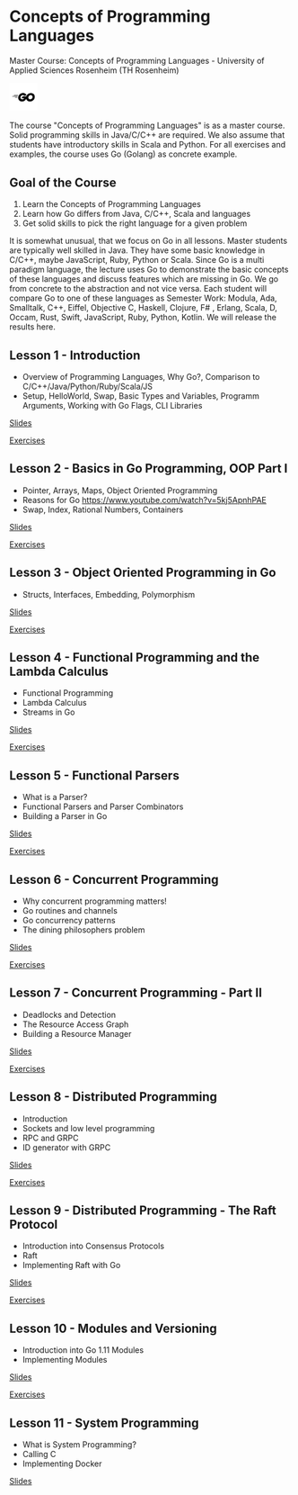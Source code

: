 # Concepts of Programming Languages
Master Course: Concepts of Programming Languages - University of Applied Sciences Rosenheim (TH Rosenheim)

<img src="docs/img/go.png" width="10%">

The course "Concepts of Programming Languages" is as a master course. Solid programming skills in Java/C/C++ are required. We also assume that students have introductory skills in Scala and Python. For all exercises and examples, the course uses Go (Golang) as concrete example.

## Goal of the Course

1. Learn the Concepts of Programming Languages
2. Learn how Go differs from Java, C/C++, Scala and languages
3. Get solid skills to pick the right language for a given problem

It is somewhat unusual, that we focus on Go in all lessons. Master students are typically well skilled in Java. They
have some basic knowledge in C/C++, maybe JavaScript, Ruby, Python or Scala. Since Go is a multi paradigm language, the lecture uses Go to demonstrate the basic concepts of these languages and discuss features which are missing in Go. 
We go from concrete to the abstraction and not vice versa.
Each student will compare Go to one of these languages as Semester Work: Modula, Ada, Smalltalk, C++, Eiffel, Objective C, Haskell, Clojure, F# , Erlang, Scala, D, Occam, Rust, Swift, JavaScript, Ruby, Python, Kotlin.
We will release the results here. 

## Lesson 1 - Introduction

- Overview of Programming Languages, Why Go?, Comparison to C/C++/Java/Python/Ruby/Scala/JS
- Setup, HelloWorld, Swap, Basic Types and Variables, Programm Arguments, Working with Go Flags, CLI Libraries 

[Slides](docs/01-Introduction%20to%20Golang.pdf)

[Exercises](docs/exercises/Exercise1.md)

## Lesson 2 - Basics in Go Programming, OOP Part I

- Pointer, Arrays, Maps, Object Oriented Programming
- Reasons for Go https://www.youtube.com/watch?v=5kj5ApnhPAE
- Swap, Index, Rational Numbers, Containers

[Slides](docs/02-Go-Programming.pdf)

[Exercises](docs/exercises/Exercise2.md)

## Lesson 3 - Object Oriented Programming in Go

- Structs, Interfaces, Embedding, Polymorphism

[Slides](docs/03-Go-Programming.pdf)

[Exercises](docs/exercises/Exercise3.md)

## Lesson 4 - Functional Programming and the Lambda Calculus
- Functional Programming
- Lambda Calculus
- Streams in Go

[Slides](docs/04-Functional-Programming.pdf)

[Exercises](docs/exercises/Exercise4.md)

## Lesson 5 - Functional Parsers
- What is a Parser?
- Functional Parsers and Parser Combinators
- Building a Parser in Go

[Slides](docs/05-Parser-Combinators.pdf)

[Exercises](docs/exercises/Exercise5.md)


## Lesson 6 - Concurrent Programming
- Why concurrent programming matters!
- Go routines and channels
- Go concurrency patterns
- The dining philosophers problem

[Slides](docs/06-Concurrent-Programming.pdf)

[Exercises](docs/exercises/Exercise6.md)

## Lesson 7 - Concurrent Programming - Part II
- Deadlocks and Detection
- The Resource Access Graph
- Building a Resource Manager

[Slides](docs/07-Concurrent-Programming.pdf)

[Exercises](docs/exercises/Exercise7.md)

## Lesson 8 - Distributed Programming
- Introduction
- Sockets and low level programming
- RPC and GRPC
- ID generator with GRPC 

[Slides](docs/08-Distributed-Programming.pdf)

[Exercises](docs/exercises/Exercise8.md)

## Lesson 9 - Distributed Programming - The Raft Protocol
- Introduction into Consensus Protocols
- Raft
- Implementing Raft with Go 

[Slides](docs/09-Distributed-Programming-Raft.pdf)

[Exercises](docs/exercises/Exercise9.md)

## Lesson 10 - Modules and Versioning
- Introduction into Go 1.11 Modules
- Implementing Modules

[Slides](docs/10-Modules.pdf)

[Exercises](docs/exercises/Exercise10.md)

## Lesson 11 - System Programming
- What is System Programming?
- Calling C
- Implementing Docker

[Slides](docs/11-Systems-Programming-Docker.pdf)

